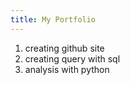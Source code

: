 ```yaml
---
title: My Portfolio
---
```


1. creating github site
2. creating query with sql
3. analysis with python
